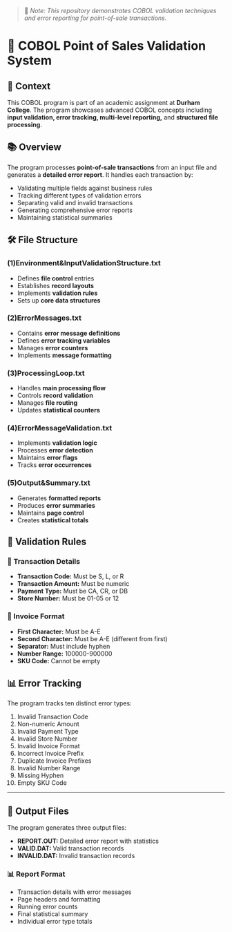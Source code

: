 > 📌 *Note: This repository demonstrates COBOL validation techniques and error reporting for point-of-sale transactions.*

# 📄 COBOL Point of Sales Validation System

## 🏫 Context

This COBOL program is part of an academic assignment at **Durham College**. The program showcases advanced COBOL concepts including **input validation, error tracking, multi-level reporting,** and **structured file processing**.

## 📚 Overview

The program processes **point-of-sale transactions** from an input file and generates a **detailed error report**. It handles each transaction by:

- Validating multiple fields against business rules
- Tracking different types of validation errors
- Separating valid and invalid transactions
- Generating comprehensive error reports
- Maintaining statistical summaries

## 🛠 File Structure

### **(1)Environment&InputValidationStructure.txt**
- Defines **file control** entries
- Establishes **record layouts**
- Implements **validation rules**
- Sets up **core data structures**

### **(2)ErrorMessages.txt**
- Contains **error message definitions**
- Defines **error tracking variables**
- Manages **error counters**
- Implements **message formatting**

### **(3)ProcessingLoop.txt**
- Handles **main processing flow**
- Controls **record validation**
- Manages **file routing**
- Updates **statistical counters**

### **(4)ErrorMessageValidation.txt**
- Implements **validation logic**
- Processes **error detection**
- Maintains **error flags**
- Tracks **error occurrences**

### **(5)Output&Summary.txt**
- Generates **formatted reports**
- Produces **error summaries**
- Maintains **page control**
- Creates **statistical totals**

## 🧮 Validation Rules

### 📝 Transaction Details
- **Transaction Code:** Must be S, L, or R
- **Transaction Amount:** Must be numeric
- **Payment Type:** Must be CA, CR, or DB
- **Store Number:** Must be 01-05 or 12

### 🔢 Invoice Format
- **First Character:** Must be A-E
- **Second Character:** Must be A-E (different from first)
- **Separator:** Must include hyphen
- **Number Range:** 100000-900000
- **SKU Code:** Cannot be empty

## 📊 Error Tracking

The program tracks ten distinct error types:
1. Invalid Transaction Code
2. Non-numeric Amount
3. Invalid Payment Type
4. Invalid Store Number
5. Invalid Invoice Format
6. Incorrect Invoice Prefix
7. Duplicate Invoice Prefixes
8. Invalid Number Range
9. Missing Hyphen
10. Empty SKU Code

---

## 📁 Output Files
The program generates three output files:
- **REPORT.OUT:** Detailed error report with statistics
- **VALID.DAT:** Valid transaction records
- **INVALID.DAT:** Invalid transaction records

### 📊 Report Format
- Transaction details with error messages
- Page headers and formatting
- Running error counts
- Final statistical summary
- Individual error type totals
